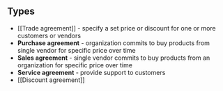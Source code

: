 ## Types
- [[Trade agreement]] - specify a set price or discount for one or more customers or vendors
- **Purchase agreement** - organization commits to buy products from single vendor for specific price over time
- **Sales agreement** - single vendor commits to buy products from an organization for specific price over time
- **Service agreement** - provide support to customers
- [[Discount agreement]]